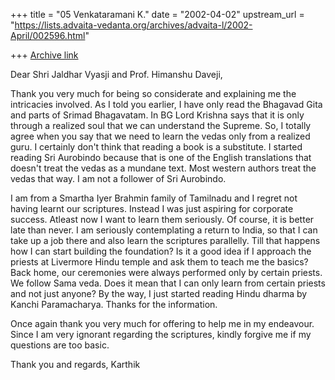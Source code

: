 +++
title = "05 Venkataramani K."
date = "2002-04-02"
upstream_url = "https://lists.advaita-vedanta.org/archives/advaita-l/2002-April/002596.html"

+++
[Archive link](https://lists.advaita-vedanta.org/archives/advaita-l/2002-April/002596.html)

Dear Shri Jaldhar Vyasji and Prof. Himanshu Daveji,

Thank you very much for being so considerate and explaining me the
intricacies involved. As I told you earlier, I have only read the Bhagavad
Gita and parts of Srimad Bhagavatam. In BG Lord Krishna says that it is
only through a realized soul that we can understand the Supreme. So, I
totally agree when you say that we need to learn the vedas only from a
realized guru. I certainly don't think that reading a book is a substitute.
I started reading Sri Aurobindo because that is one of the English
translations that doesn't treat the vedas as a mundane text. Most western
authors treat the vedas that way. I am not a follower of Sri Aurobindo.

I am from a Smartha Iyer Brahmin family of Tamilnadu and I regret not
having learnt our scriptures. Instead I was just aspiring for corporate
success. Atleast now I want to learn them seriously. Of course, it is
better late than never. I am seriously contemplating a return to India, so
that I can take up a job there and also learn the scriptures parallelly.
Till that happens how I can start building the foundation? Is it a good
idea if I approach the priests at Livermore Hindu temple and ask them to
teach me the basics? Back home, our ceremonies were always performed only
by certain priests. We follow Sama veda. Does it mean that I can only learn
from certain priests and not just anyone? By the way, I just started
reading Hindu dharma by Kanchi Paramacharya. Thanks for the information.

Once again thank you very much for offering to help me in my endeavour.
Since I am very ignorant regarding the scriptures, kindly forgive me if my
questions are too basic.

Thank you and regards,
Karthik

